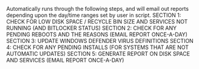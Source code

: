 Automatically runs through the following steps, and will email out reports depending upon the day/time ranges set by user in script.
	SECTION 1: CHECK FOR LOW DISK SPACE / RECYCLE BIN SIZE AND SERVICES NOT RUNNING (AND BITLOCKER STATUS)
	SECTION 2: CHECK FOR ANY PENDING REBOOTS AND THE REASONS (EMAIL REPORT ONCE-A-DAY)
	SECTION 3: UPDATE WINDOWS DEFENDER VIRUS DEFINITIONS
	SECTION 4: CHECK FOR ANY PENDING INSTALLS (FOR SYSTEMS THAT ARE NOT AUTOMATIC UPDATES)
	SECTION 5: GENERATE REPORT ON DISK SPACE AND SERVICES (EMAIL REPORT ONCE-A-DAY)
